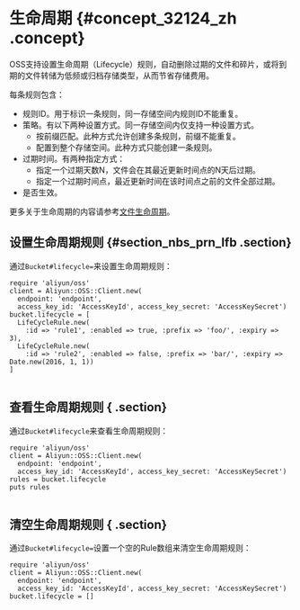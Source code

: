 # 生命周期 {#concept_32124_zh .concept}

OSS支持设置生命周期（Lifecycle）规则，自动删除过期的文件和碎片，或将到期的文件转储为低频或归档存储类型，从而节省存储费用。

每条规则包含：

-   规则ID。用于标识一条规则，同一存储空间内规则ID不能重复。
-   策略。有以下两种设置方式。同一存储空间内仅支持一种设置方式。
    -   按前缀匹配。此种方式允许创建多条规则，前缀不能重复。
    -   配置到整个存储空间。此种方式只能创建一条规则。
-   过期时间。有两种指定方式：
    -   指定一个过期天数N，文件会在其最近更新时间点的N天后过期。
    -   指定一个过期时间点，最近更新时间在该时间点之前的文件全部过期。
-   是否生效。

更多关于生命周期的内容请参考[文件生命周期](../../../../cn.zh-CN/开发指南/管理文件/管理文件生命周期.md#)。

## 设置生命周期规则 {#section_nbs_prn_lfb .section}

通过`Bucket#lifecycle=`来设置生命周期规则：

```language-ruby
require 'aliyun/oss'
client = Aliyun::OSS::Client.new(
  endpoint: 'endpoint',
  access_key_id: 'AccessKeyId', access_key_secret: 'AccessKeySecret')
bucket.lifecycle = [
  LifeCycleRule.new(
    :id => 'rule1', :enabled => true, :prefix => 'foo/', :expiry => 3),
  LifeCycleRule.new(
    :id => 'rule2', :enabled => false, :prefix => 'bar/', :expiry => Date.new(2016, 1, 1))
]
			
```

## 查看生命周期规则 { .section}

通过`Bucket#lifecycle`来查看生命周期规则：

```language-ruby
require 'aliyun/oss'
client = Aliyun::OSS::Client.new(
  endpoint: 'endpoint',
  access_key_id: 'AccessKeyId', access_key_secret: 'AccessKeySecret')
rules = bucket.lifecycle
puts rules
			
```

## 清空生命周期规则 { .section}

通过`Bucket#lifecycle=`设置一个空的Rule数组来清空生命周期规则：

```language-ruby
require 'aliyun/oss'
client = Aliyun::OSS::Client.new(
  endpoint: 'endpoint',
  access_key_id: 'AccessKeyId', access_key_secret: 'AccessKeySecret')
bucket.lifecycle = []
			
```

